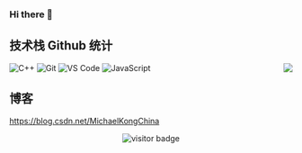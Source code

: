 ### Hi there 👋

## 技术栈 Github 统计
<img align="right" src="https://github-readme-stats.vercel.app/api?username=MachaelKong&show_icons=true">

![C++](https://img.shields.io/badge/-C++-%23F05032?style=for-the-badge&logo=C++&logoColor=%23ffffff)
![Git](https://img.shields.io/badge/-Git-%23F05032?style=for-the-badge&logo=git&logoColor=%23ffffff)
![VS Code](https://img.shields.io/badge/-VSCode-%23007ACC?style=for-the-badge&logo=visual-studio-code)
![JavaScript](https://img.shields.io/badge/-JavaScript-%23F7DF1C?style=for-the-badge&logo=javascript&logoColor=000000&labelColor=%23F7DF1C&color=%23FFCE5A)


## 博客
https://blog.csdn.net/MichaelKongChina

<!-- 访客 -->
<p align="center">
  <img src="https://visitor-badge.glitch.me/badge?page_id=captain5.captain5" alt="visitor badge"/>
</p>
